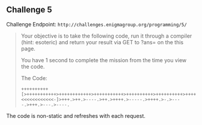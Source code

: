 Challenge 5
-----------

Challenge Endpoint: `http://challenges.enigmagroup.org/programming/5/`

> Your objective is to take the following code, run it through a compiler
> (hint: esoteric) and return your result via GET to ?ans= on the this page.
>
> You have 1 second to complete the mission from the time you view the code.
>
> The Code:
>
> ```
> ++++++++++[>+++++++++++>++++++++++++>+++++++++++>++++++++++>++++++++++>++++++++++++>++++++++++>++++++++++++>+++++++++++>++++++++++>++++++++++++>+++++++++++<<<<<<<<<<<<-]>+++.>++.>----.>++.>++++.>-----.>++++.>-.>----.>+++.>---.>----.
> ```

The code is non-static and refreshes with each request.
